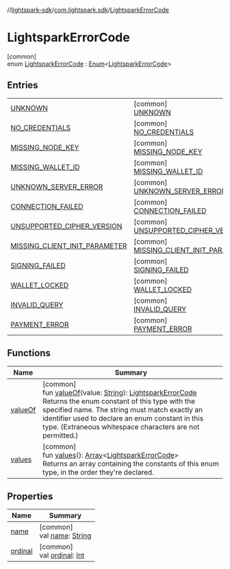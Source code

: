 //[lightspark-sdk](../../../index.md)/[com.lightspark.sdk](../index.md)/[LightsparkErrorCode](index.md)

# LightsparkErrorCode

[common]\
enum [LightsparkErrorCode](index.md) : [Enum](https://kotlinlang.org/api/latest/jvm/stdlib/kotlin/-enum/index.html)&lt;[LightsparkErrorCode](index.md)&gt;

## Entries

| | |
|---|---|
| [UNKNOWN](-u-n-k-n-o-w-n/index.md) | [common]<br>[UNKNOWN](-u-n-k-n-o-w-n/index.md) |
| [NO_CREDENTIALS](-n-o_-c-r-e-d-e-n-t-i-a-l-s/index.md) | [common]<br>[NO_CREDENTIALS](-n-o_-c-r-e-d-e-n-t-i-a-l-s/index.md) |
| [MISSING_NODE_KEY](-m-i-s-s-i-n-g_-n-o-d-e_-k-e-y/index.md) | [common]<br>[MISSING_NODE_KEY](-m-i-s-s-i-n-g_-n-o-d-e_-k-e-y/index.md) |
| [MISSING_WALLET_ID](-m-i-s-s-i-n-g_-w-a-l-l-e-t_-i-d/index.md) | [common]<br>[MISSING_WALLET_ID](-m-i-s-s-i-n-g_-w-a-l-l-e-t_-i-d/index.md) |
| [UNKNOWN_SERVER_ERROR](-u-n-k-n-o-w-n_-s-e-r-v-e-r_-e-r-r-o-r/index.md) | [common]<br>[UNKNOWN_SERVER_ERROR](-u-n-k-n-o-w-n_-s-e-r-v-e-r_-e-r-r-o-r/index.md) |
| [CONNECTION_FAILED](-c-o-n-n-e-c-t-i-o-n_-f-a-i-l-e-d/index.md) | [common]<br>[CONNECTION_FAILED](-c-o-n-n-e-c-t-i-o-n_-f-a-i-l-e-d/index.md) |
| [UNSUPPORTED_CIPHER_VERSION](-u-n-s-u-p-p-o-r-t-e-d_-c-i-p-h-e-r_-v-e-r-s-i-o-n/index.md) | [common]<br>[UNSUPPORTED_CIPHER_VERSION](-u-n-s-u-p-p-o-r-t-e-d_-c-i-p-h-e-r_-v-e-r-s-i-o-n/index.md) |
| [MISSING_CLIENT_INIT_PARAMETER](-m-i-s-s-i-n-g_-c-l-i-e-n-t_-i-n-i-t_-p-a-r-a-m-e-t-e-r/index.md) | [common]<br>[MISSING_CLIENT_INIT_PARAMETER](-m-i-s-s-i-n-g_-c-l-i-e-n-t_-i-n-i-t_-p-a-r-a-m-e-t-e-r/index.md) |
| [SIGNING_FAILED](-s-i-g-n-i-n-g_-f-a-i-l-e-d/index.md) | [common]<br>[SIGNING_FAILED](-s-i-g-n-i-n-g_-f-a-i-l-e-d/index.md) |
| [WALLET_LOCKED](-w-a-l-l-e-t_-l-o-c-k-e-d/index.md) | [common]<br>[WALLET_LOCKED](-w-a-l-l-e-t_-l-o-c-k-e-d/index.md) |
| [INVALID_QUERY](-i-n-v-a-l-i-d_-q-u-e-r-y/index.md) | [common]<br>[INVALID_QUERY](-i-n-v-a-l-i-d_-q-u-e-r-y/index.md) |
| [PAYMENT_ERROR](-p-a-y-m-e-n-t_-e-r-r-o-r/index.md) | [common]<br>[PAYMENT_ERROR](-p-a-y-m-e-n-t_-e-r-r-o-r/index.md) |

## Functions

| Name | Summary |
|---|---|
| [valueOf](value-of.md) | [common]<br>fun [valueOf](value-of.md)(value: [String](https://kotlinlang.org/api/latest/jvm/stdlib/kotlin/-string/index.html)): [LightsparkErrorCode](index.md)<br>Returns the enum constant of this type with the specified name. The string must match exactly an identifier used to declare an enum constant in this type. (Extraneous whitespace characters are not permitted.) |
| [values](values.md) | [common]<br>fun [values](values.md)(): [Array](https://kotlinlang.org/api/latest/jvm/stdlib/kotlin/-array/index.html)&lt;[LightsparkErrorCode](index.md)&gt;<br>Returns an array containing the constants of this enum type, in the order they're declared. |

## Properties

| Name | Summary |
|---|---|
| [name](../../com.lightspark.sdk.requester/-server-environment/-p-r-o-d/index.md#-372974862%2FProperties%2F-962664521) | [common]<br>val [name](../../com.lightspark.sdk.requester/-server-environment/-p-r-o-d/index.md#-372974862%2FProperties%2F-962664521): [String](https://kotlinlang.org/api/latest/jvm/stdlib/kotlin/-string/index.html) |
| [ordinal](../../com.lightspark.sdk.requester/-server-environment/-p-r-o-d/index.md#-739389684%2FProperties%2F-962664521) | [common]<br>val [ordinal](../../com.lightspark.sdk.requester/-server-environment/-p-r-o-d/index.md#-739389684%2FProperties%2F-962664521): [Int](https://kotlinlang.org/api/latest/jvm/stdlib/kotlin/-int/index.html) |
